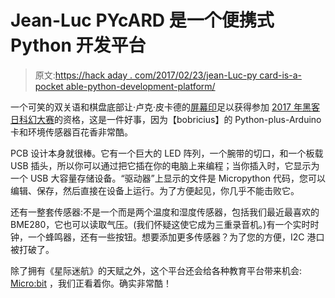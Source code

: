 # Jean-Luc PYcARD 是一个便携式 Python 开发平台

> 原文:[https://hack aday . com/2017/02/23/jean-Luc-py card-is-a-pocket able-python-development-platform/](https://hackaday.com/2017/02/23/jean-luc-pycard-is-a-pocketable-python-development-platform/)

一个可笑的双关语和棋盘底部让·卢克·皮卡德的[屏幕印](https://hackaday.io/project/19597-pycard-jean-luc-pythonarduino-in-card-shape)足以获得参加 [2017 年黑客日科幻大赛](https://hackaday.io/submissions/2017-sci-fi-contest/list)的资格，这是一件好事，因为【bobricius】的 Python-plus-Arduino 卡和环境传感器百花香非常酷。

PCB 设计本身就很棒。它有一个巨大的 LED 阵列，一个腕带的切口，和一个板载 USB 插头，所以你可以通过把它插在你的电脑上来编程；当你插入时，它显示为一个 USB 大容量存储设备。“驱动器”上显示的文件是 Micropython 代码，您可以编辑、保存，然后直接在设备上运行。为了方便起见，你几乎不能击败它。

还有一整套传感器:不是一个而是两个温度和湿度传感器，包括我们最近最喜欢的 BME280，它也可以读取气压。(我们怀疑这使它成为三重录音机。)有一个实时时钟，一个蜂鸣器，还有一些按钮。想要添加更多传感器？为了您的方便，I2C 港口被打破了。

除了拥有《星际迷航》的天赋之外，这个平台还会给各种教育平台带来机会: [Micro:bit](http://hackaday.com/2016/06/03/hands-on-with-the-bbc-microbit/) ，我们正看着你。确实非常酷！